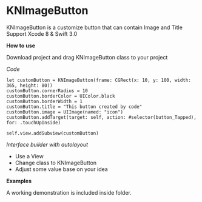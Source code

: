 # KNImageButton

KNImageButton is a customize button that can contain Image and Title
Support Xcode 8 & Swift 3.0

**How to use** 

Download project and drag KNImageButton class to your project

*Code*

~~~~
let customButton = KNImageButton(frame: CGRect(x: 10, y: 100, width: 365, height: 80))
customButton.cornerRadius = 10
customButton.borderColor = UIColor.black
customButton.borderWidth = 1
customButton.title = "This button created by code"
customButton.image = UIImage(named: "icon")
customButton.addTarget(target: self, action: #selector(button_Tapped), for: .touchUpInside)

self.view.addSubview(customButton)
~~~~

*Interface builder with autolayout*
* Use a View
* Change class to KNImageButton
* Adjust some value base on your idea

**Examples** 

A working demonstration is included inside folder.
